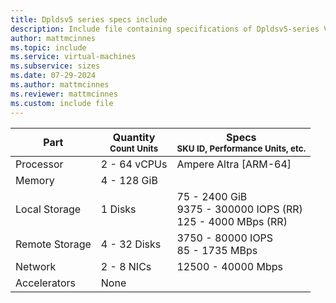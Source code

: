 ```yaml
---
title: Dpldsv5 series specs include
description: Include file containing specifications of Dpldsv5-series VM sizes.
author: mattmcinnes
ms.topic: include
ms.service: virtual-machines
ms.subservice: sizes
ms.date: 07-29-2024
ms.author: mattmcinnes
ms.reviewer: mattmcinnes
ms.custom: include file
---
```

| Part | Quantity <br><sup>Count Units | Specs <br><sup>SKU ID, Performance Units, etc.  |
|---|---|---|
| Processor      | 2 - 64 vCPUs       | Ampere Altra [ARM-64]                                                 |
| Memory         | 4 - 128 GiB          |                                                    |
| Local Storage  | 1 Disks     | 75 - 2400 GiB <br>9375 - 300000 IOPS (RR) <br>125 - 4000 MBps (RR)|
| Remote Storage | 4 - 32 Disks    | 3750 - 80000 IOPS <br>85 - 1735 MBps                     |
| Network        | 2 - 8 NICs          | 12500 - 40000 Mbps                                            |
| Accelerators   | None              |                                                     |

